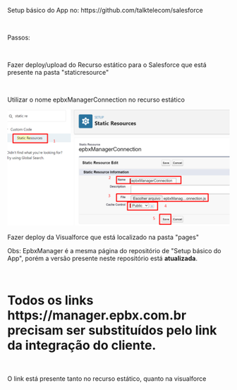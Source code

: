 <!DOCTYPE html>
<body>
    <p>Setup básico do App no: <a src="https://github.com/talktelecom/salesforce">https://github.com/talktelecom/salesforce</a></p>
    <br>
    <p>Passos:</p>
    <br>
    <p>Fazer deploy/upload do Recurso estático para o Salesforce que está presente na pasta "staticresource"</p>
    <br>
    <p>Utilizar o nome epbxManagerConnection no recurso estático</p>
    <img src="uploadRecurso.png" alt="" />
    <br>
    <p>Fazer deploy da Visualforce que está localizado na pasta "pages"</p>
    <p>Obs: EpbxManager é a mesma página do repositório de "Setup básico do App", porém a versão presente neste repositório está <b>atualizada</b>.</p>
    <br>
    <h1>Todos os links <a src="https://manager.epbx.com.br">https://manager.epbx.com.br</a> precisam ser substituídos pelo link da integração do cliente.</h1>
    <br>
    <p>O link está presente tanto no recurso estático, quanto na visualforce</p>
</body>
</html>
